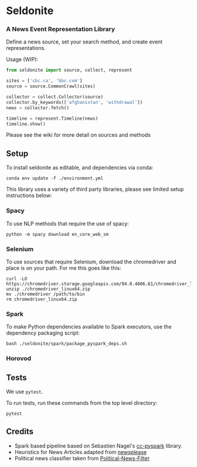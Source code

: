 # Seldonite
### A News Event Representation Library

Define a news source, set your search method, and create event representations.

Usage (WIP):
```python
from seldonite import source, collect, represent

sites = ['cbc.ca', 'bbc.com']
source = source.CommonCrawl(sites)

collector = collect.Collector(source)
collector.by_keywords(['afghanistan', 'withdrawal'])
news = collector.fetch()

timeline = represent.Timeline(news)
timeline.show()
```

Please see the wiki for more detail on sources and methods

## Setup

To install seldonite as editable, and dependencies via conda:
```
conda env update -f ./environment.yml
```

This library uses a variety of third party libraries, please see limited setup instructions below:

### Spacy

To use NLP methods that require the use of spacy:
```
python -m spacy download en_core_web_sm
```

### Selenium

To use sources that require Selenium, download the chromedriver and place is on your path. For me this goes like this:
```
curl -LO https://chromedriver.storage.googleapis.com/94.0.4606.61/chromedriver_linux64.zip
unzip ./chromedriver_linux64.zip
mv ./chromedriver /path/to/bin
rm chromedriver_linux64.zip
```

### Spark

To make Python dependencies available to Spark executors, use the dependency packaging script:
```
bash ./seldonite/spark/package_pyspark_deps.sh
```

### Horovod



## Tests

We use `pytest`.

To run tests, run these commands from the top level directory:

```
pytest
```

## Credits

* Spark based pipeline based on Sebastien Nagel's [cc-pyspark](https://github.com/commoncrawl/cc-pyspark) library. 
* Heuristics for News Articles adapted from [newsplease](https://github.com/fhamborg/news-please)
* Political news classifier taken from [Political-News-Filter](https://github.com/lukasgebhard/Political-News-Filter)
